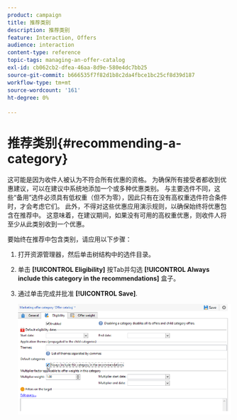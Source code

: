 ```yaml
---
product: campaign
title: 推荐类别
description: 推荐类别
feature: Interaction, Offers
audience: interaction
content-type: reference
topic-tags: managing-an-offer-catalog
exl-id: cb062cb2-dfea-46aa-8d9e-580e4dc7bb25
source-git-commit: b666535f7f82d1b8c2da4fbce1bc25cf8d39d187
workflow-type: tm+mt
source-wordcount: '161'
ht-degree: 0%

---
```


# 推荐类别{#recommending-a-category}



这可能是因为收件人被认为不符合所有优惠的资格。 为确保所有接受者都收到优惠建议，可以在建议中系统地添加一个或多种优惠类别。 与主要选件不同，这些“备用”选件必须具有低权重（但不为零），因此只有在没有高权重选件符合条件时，才会考虑它们。 此外，不得对这些优惠应用演示规则，以确保始终将优惠包含在推荐中。 这意味着，在建议期间，如果没有可用的高权重优惠，则收件人将至少从此类别收到一个优惠。

要始终在推荐中包含类别，请应用以下步骤：

1. 打开资源管理器，然后单击树结构中的选件目录。
1. 单击 **[!UICONTROL Eligibility]** 按Tab并勾选 **[!UICONTROL Always include this category in the recommendations]** 盒子。
1. 通过单击完成并批准 **[!UICONTROL Save]**.

   ![](assets/offer_cat_default_001.png)
